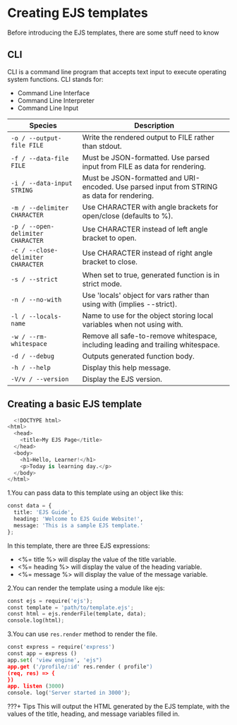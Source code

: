 # Creating EJS templates

Before introducing the EJS templates, there are some stuff need to know

## CLI 
CLI is a command line program that accepts text input to execute operating system functions.
CLI stands for:

* Command Line Interface
* Command Line Interpreter
* Command Line Input

|           Species                 |                Description                   |
| --------------------------        | ------------------------------------         |
| `-o / --output-file FILE`         | Write the rendered output to FILE rather than stdout.|
| `-f / --data-file FILE`           | Must be JSON-formatted. Use parsed input from FILE as data for rendering.|
| `-i / --data-input STRING`        | Must be JSON-formatted and URI-encoded. Use parsed input from STRING as data for rendering.| 
| `-m / --delimiter CHARACTER`      | Use CHARACTER with angle brackets for open/close (defaults to %).|
| `-p / --open-delimiter CHARACTER` | Use CHARACTER instead of left angle bracket to open.|
| `-c / --close-delimiter CHARACTER`| Use CHARACTER instead of right angle bracket to close.|
| `-s / --strict`                   | When set to true, generated function is in strict mode.|
| `-n / --no-with`                  | Use 'locals' object for vars rather than using with (implies --strict).|
| `-l / --locals-name`              | Name to use for the object storing local variables when not using with.|
| `-w / --rm-whitespace`            | Remove all safe-to-remove whitespace, including leading and trailing whitespace.|
| `-d / --debug`                    | Outputs generated function body.|
| `-h / --help`                     | Display this help message.|
| `-V/v / --version`                | Display the EJS version.|


## Creating a basic EJS template


```py 
  <!DOCTYPE html>
<html>
  <head>
    <title>My EJS Page</title>
  </head>
  <body>
    <h1>Hello, Learner!</h1>
    <p>Today is learning day.</p>
  </body>
</html>
```

1.You can pass data to this template using an object like this:

```py
const data = {
  title: 'EJS Guide',
  heading: 'Welcome to EJS Guide Website!',
  message: 'This is a sample EJS template.'
};
```
In this template, there are three EJS expressions:

* <%= title %>  will display the value of the title variable.
* <%= heading %>  will display the value of the heading variable.
* <%= message %>  will display the value of the message variable.

2.You can render the template using a module like ejs:

```py
const ejs = require('ejs');
const template = 'path/to/template.ejs';
const html = ejs.renderFile(template, data);
console.log(html);
```

3.You can use ```res.render``` method to render the file.

```py
const express = require('express')
const app = express ()
app.set( 'view engine', 'ejs")
app.get ('/profile/:id' res.render ( profile")
(req, res) => {
})
app. listen (3000)
console. log('Server started in 3000');
```


???+ Tips
      This will output the HTML generated by the EJS template, with the values of the title, heading, and message variables filled in.


